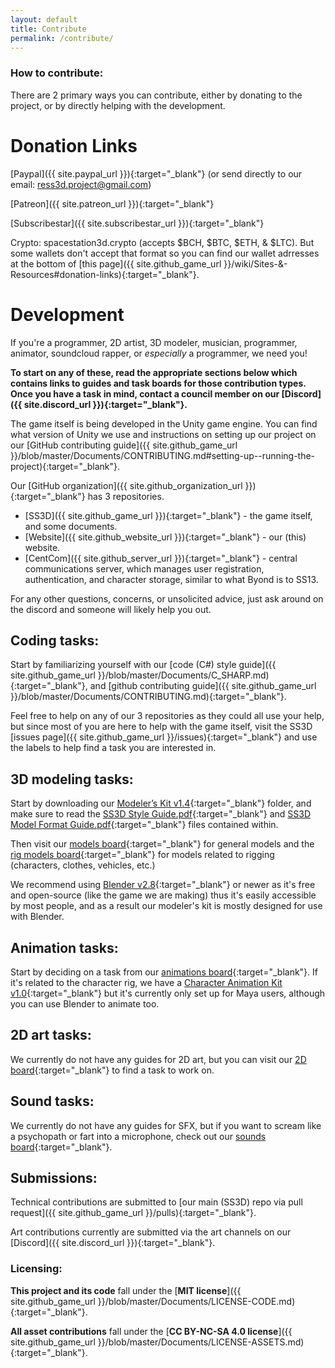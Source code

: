 ```yaml
---
layout: default
title: Contribute
permalink: /contribute/
---
```


### How to contribute:

There are 2 primary ways you can contribute, either by donating to the project, or by directly helping with the development.

# Donation Links

[Paypal]({{ site.paypal_url }}){:target="_blank"}
(or send directly to our email: ress3d.project@gmail.com)

[Patreon]({{ site.patreon_url }}){:target="_blank"}

[Subscribestar]({{ site.subscribestar_url }}){:target="_blank"}

Crypto: spacestation3d.crypto (accepts $BCH, $BTC, $ETH, & $LTC). But some wallets don't accept that format so you can find our wallet adrresses at the bottom of [this page]({{ site.github_game_url }}/wiki/Sites-&-Resources#donation-links){:target="_blank"}.

# Development

If you're a programmer, 2D artist, 3D modeler, musician, programmer, animator, soundcloud rapper, or *especially* a programmer, we need you!

**To start on any of these, read the appropriate sections below which contains links to guides and task boards for those contribution types. Once you have a task in mind, contact a council member on our [Discord]({{ site.discord_url }}){:target="_blank"}.**

The game itself is being developed in the Unity game engine. You can find what version of Unity we use and instructions on setting up our project on our [GitHub contributing guide]({{ site.github_game_url }}/blob/master/Documents/CONTRIBUTING.md#setting-up--running-the-project){:target="_blank"}.

Our [GitHub organization]({{ site.github_organization_url }}){:target="_blank"} has 3 repositories.
- [SS3D]({{ site.github_game_url }}){:target="_blank"} - the game itself, and some documents.
- [Website]({{ site.github_website_url }}){:target="_blank"} - our (this) website.
- [CentCom]({{ site.github_server_url }}){:target="_blank"} - central communications server, which manages user registration, authentication, and character storage, similar to what Byond is to SS13.

For any other questions, concerns, or unsolicited advice, just ask around on the discord and someone will likely help you out.

## Coding tasks:

Start by familiarizing yourself with our [code (C#) style guide]({{ site.github_game_url }}/blob/master/Documents/C_SHARP.md){:target="_blank"}, and [github contributing guide]({{ site.github_game_url }}/blob/master/Documents/CONTRIBUTING.md){:target="_blank"}.

Feel free to help on any of our 3 repositories as they could all use your help, but since most of you are here to help with the game itself, visit the SS3D [issues page]({{ site.github_game_url }}/issues){:target="_blank"} and use the labels to help find a task you are interested in. 

## 3D modeling tasks:

Start by downloading our [Modeler’s Kit v1.4](https://drive.google.com/drive/folders/1fUn42ATEWXKvAGoWoCpN9EoURFW_7ppX?usp=sharing){:target="_blank"} folder, and make sure to read the [SS3D Style Guide.pdf](https://drive.google.com/file/d/1bBwFSBXxDkAUSFpyJyidRbGPqIjBPxTo/view?usp=sharing){:target="_blank"} and [SS3D Model Format Guide.pdf](https://drive.google.com/file/d/1fx3B8N5exKNefXuRCYbV1hTZTg6HB0j9/view?usp=sharing){:target="_blank"} files contained within.

Then visit our [models board](https://trello.com/b/ZVcDitv0/ss3d-model-list){:target="_blank"} for general models and the [rig models board](https://trello.com/b/cyDuUYyv/ss3d-rig-models){:target="_blank"} for models related to rigging (characters, clothes, vehicles, etc.)

We recommend using [Blender v2.8](https://www.blender.org/download/releases/){:target="_blank"} or newer as it's free and open-source (like the game we are making) thus it's easily accessible by most people, and as a result our modeler's kit is mostly designed for use with Blender.

## Animation tasks:

Start by deciding on a task from our [animations board](https://trello.com/b/xZ5bhNWw/ss3d-animations){:target="_blank"}. If it's related to the character rig, we have a [Character Animation Kit v1.0](https://drive.google.com/drive/folders/1V8QAE9651nYJffCSz9zjjygextDHN-GQ?usp=sharing){:target="_blank"} but it's currently only set up for Maya users, although you can use Blender to animate too.

## 2D art tasks:

We currently do not have any guides for 2D art, but you can visit our [2D board](https://trello.com/b/XVZ95Hjq/ss3d-2d){:target="_blank"} to find a task to work on.

## Sound tasks:

We currently do not have any guides for SFX, but if you want to scream like a psychopath or fart into a microphone, check out our [sounds board](https://trello.com/b/k6pWgJE0/ss3d-sound-design){:target="_blank"}.

## Submissions:

Technical contributions are submitted to [our main (SS3D) repo via pull request]({{ site.github_game_url }}/pulls){:target="_blank"}.

Art contributions currently are submitted via the art channels on our [Discord]({{ site.discord_url }}){:target="_blank"}.

### Licensing:

**This project and its code** fall under the [**MIT license**]({{ site.github_game_url }}/blob/master/Documents/LICENSE-CODE.md){:target="_blank"}.

**All asset contributions** fall under the [**CC BY-NC-SA 4.0 license**]({{ site.github_game_url }}/blob/master/Documents/LICENSE-ASSETS.md){:target="_blank"}.
